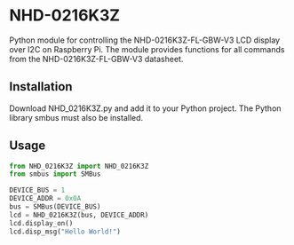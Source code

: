 # NHD-0216K3Z
Python module for controlling the NHD-0216K3Z-FL-GBW-V3 LCD display over I2C on Raspberry Pi.
The module provides functions for all commands from the NHD-0216K3Z-FL-GBW-V3 datasheet.

## Installation
Download NHD_0216K3Z.py and add it to your Python project.
The Python library smbus must also be installed.

## Usage
``` python
from NHD_0216K3Z import NHD_0216K3Z 
from smbus import SMBus

DEVICE_BUS = 1
DEVICE_ADDR = 0x0A
bus = SMBus(DEVICE_BUS)
lcd = NHD_0216K3Z(bus, DEVICE_ADDR)
lcd.display_on()
lcd.disp_msg("Hello World!") 
```



